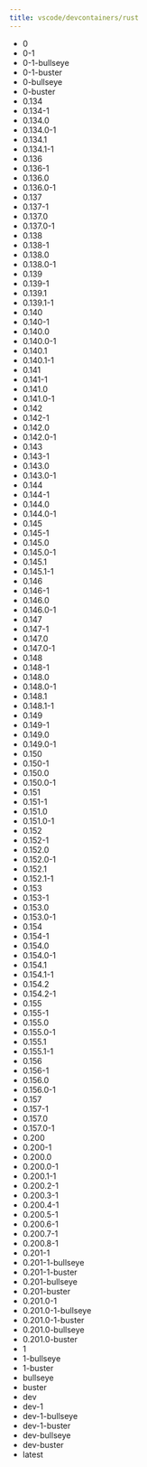```yaml
---
title: vscode/devcontainers/rust
---
```

- 0
- 0-1
- 0-1-bullseye
- 0-1-buster
- 0-bullseye
- 0-buster
- 0.134
- 0.134-1
- 0.134.0
- 0.134.0-1
- 0.134.1
- 0.134.1-1
- 0.136
- 0.136-1
- 0.136.0
- 0.136.0-1
- 0.137
- 0.137-1
- 0.137.0
- 0.137.0-1
- 0.138
- 0.138-1
- 0.138.0
- 0.138.0-1
- 0.139
- 0.139-1
- 0.139.1
- 0.139.1-1
- 0.140
- 0.140-1
- 0.140.0
- 0.140.0-1
- 0.140.1
- 0.140.1-1
- 0.141
- 0.141-1
- 0.141.0
- 0.141.0-1
- 0.142
- 0.142-1
- 0.142.0
- 0.142.0-1
- 0.143
- 0.143-1
- 0.143.0
- 0.143.0-1
- 0.144
- 0.144-1
- 0.144.0
- 0.144.0-1
- 0.145
- 0.145-1
- 0.145.0
- 0.145.0-1
- 0.145.1
- 0.145.1-1
- 0.146
- 0.146-1
- 0.146.0
- 0.146.0-1
- 0.147
- 0.147-1
- 0.147.0
- 0.147.0-1
- 0.148
- 0.148-1
- 0.148.0
- 0.148.0-1
- 0.148.1
- 0.148.1-1
- 0.149
- 0.149-1
- 0.149.0
- 0.149.0-1
- 0.150
- 0.150-1
- 0.150.0
- 0.150.0-1
- 0.151
- 0.151-1
- 0.151.0
- 0.151.0-1
- 0.152
- 0.152-1
- 0.152.0
- 0.152.0-1
- 0.152.1
- 0.152.1-1
- 0.153
- 0.153-1
- 0.153.0
- 0.153.0-1
- 0.154
- 0.154-1
- 0.154.0
- 0.154.0-1
- 0.154.1
- 0.154.1-1
- 0.154.2
- 0.154.2-1
- 0.155
- 0.155-1
- 0.155.0
- 0.155.0-1
- 0.155.1
- 0.155.1-1
- 0.156
- 0.156-1
- 0.156.0
- 0.156.0-1
- 0.157
- 0.157-1
- 0.157.0
- 0.157.0-1
- 0.200
- 0.200-1
- 0.200.0
- 0.200.0-1
- 0.200.1-1
- 0.200.2-1
- 0.200.3-1
- 0.200.4-1
- 0.200.5-1
- 0.200.6-1
- 0.200.7-1
- 0.200.8-1
- 0.201-1
- 0.201-1-bullseye
- 0.201-1-buster
- 0.201-bullseye
- 0.201-buster
- 0.201.0-1
- 0.201.0-1-bullseye
- 0.201.0-1-buster
- 0.201.0-bullseye
- 0.201.0-buster
- 1
- 1-bullseye
- 1-buster
- bullseye
- buster
- dev
- dev-1
- dev-1-bullseye
- dev-1-buster
- dev-bullseye
- dev-buster
- latest

